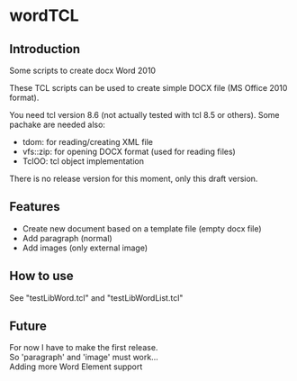 wordTCL
=======

Introduction
------------

Some scripts to create docx Word 2010


These TCL scripts can be used to create simple DOCX file (MS Office 2010 format).

You need tcl version 8.6 (not actually tested with tcl 8.5 or others).
Some pachake are needed also:
  + tdom: for reading/creating XML file
  + vfs::zip: for opening DOCX format (used for reading files)
  + TclOO: tcl object implementation

There is no release version for this moment, only this draft version.

Features
--------

* Create new document based on a template file (empty docx file)
* Add paragraph (normal)
* Add images (only external image)

How to use
----------

See "testLibWord.tcl" and "testLibWordList.tcl"




Future
------

For now I have to make the first release.  
So 'paragraph' and 'image' must work...  
Adding more Word Element support  


